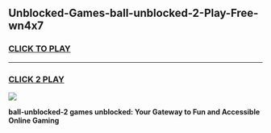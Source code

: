 
## Unblocked-Games-ball-unblocked-2-Play-Free-wn4x7
<h3>
<a href="https://premium76.site?title=ball-unblocked-2&ref=23A">CLICK TO PLAY</a></h3>
<hr>

<h3>
<a href="https://premium76.site?title=ball-unblocked-2&ref=23A">CLICK 2 PLAY</a>
  
</h3>

<a href="https://premium76.site?title=ball-unblocked-2&ref=23A"><img src="https://clearcache.store/games.png"></a>


**ball-unblocked-2 games unblocked: Your Gateway to Fun and Accessible Online Gaming**

